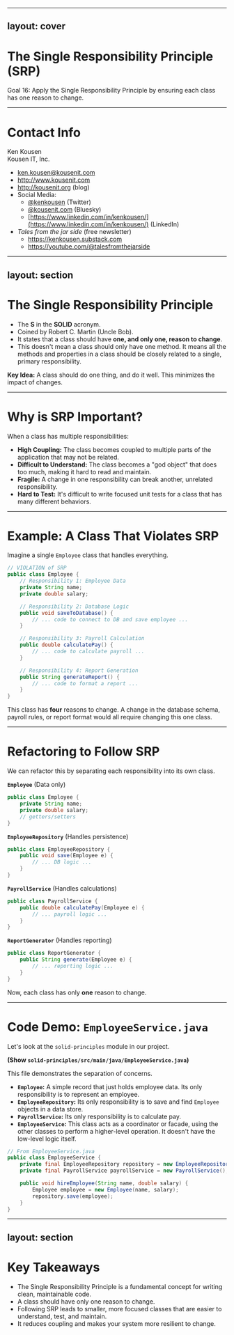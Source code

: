 
---
layout: cover
--- 

# The Single Responsibility Principle (SRP)

<div class="pt-12">
  <span class="px-2 py-1 rounded">
    Goal 16: Apply the Single Responsibility Principle by ensuring each class has one reason to change.
  </span>
</div>

---

# Contact Info

Ken Kousen<br>
Kousen IT, Inc.

- ken.kousen@kousenit.com
- http://www.kousenit.com
- http://kousenit.org (blog)
- Social Media:
  - [@kenkousen](https://twitter.com/kenkousen) (Twitter)
  - [@kousenit.com](https://bsky.app/profile/kousenit.com) (Bluesky)
  - [https://www.linkedin.com/in/kenkousen/](https://www.linkedin.com/in/kenkousen/) (LinkedIn)
- *Tales from the jar side* (free newsletter)
  - https://kenkousen.substack.com
  - https://youtube.com/@talesfromthejarside

---
layout: section
---

# The Single Responsibility Principle

<v-clicks>

- The **S** in the **SOLID** acronym.
- Coined by Robert C. Martin (Uncle Bob).
- It states that a class should have **one, and only one, reason to change**.
- This doesn't mean a class should only have one method. It means all the methods and properties in a class should be closely related to a single, primary responsibility.

</v-clicks>

<div class="mt-8">
<v-click>

**Key Idea:** A class should do one thing, and do it well. This minimizes the impact of changes.

</v-click>
</div>

---

# Why is SRP Important?

When a class has multiple responsibilities:

<v-clicks>

- **High Coupling:** The class becomes coupled to multiple parts of the application that may not be related.
- **Difficult to Understand:** The class becomes a "god object" that does too much, making it hard to read and maintain.
- **Fragile:** A change in one responsibility can break another, unrelated responsibility.
- **Hard to Test:** It's difficult to write focused unit tests for a class that has many different behaviors.

</v-clicks>

---

# Example: A Class That Violates SRP

Imagine a single `Employee` class that handles everything.

```java
// VIOLATION of SRP
public class Employee {
    // Responsibility 1: Employee Data
    private String name;
    private double salary;

    // Responsibility 2: Database Logic
    public void saveToDatabase() {
        // ... code to connect to DB and save employee ...
    }

    // Responsibility 3: Payroll Calculation
    public double calculatePay() {
        // ... code to calculate payroll ...
    }

    // Responsibility 4: Report Generation
    public String generateReport() {
        // ... code to format a report ...
    }
}
```
This class has **four** reasons to change. A change in the database schema, payroll rules, or report format would all require changing this one class.

---

# Refactoring to Follow SRP

We can refactor this by separating each responsibility into its own class.

<div class="grid grid-cols-2 gap-4">

<div>

**`Employee`**
(Data only)

```java
public class Employee {
    private String name;
    private double salary;
    // getters/setters
}
```

**`EmployeeRepository`**
(Handles persistence)

```java
public class EmployeeRepository {
    public void save(Employee e) {
        // ... DB logic ...
    }
}
```

</div>

<div>

**`PayrollService`**
(Handles calculations)

```java
public class PayrollService {
    public double calculatePay(Employee e) {
        // ... payroll logic ...
    }
}
```

**`ReportGenerator`**
(Handles reporting)

```java
public class ReportGenerator {
    public String generate(Employee e) {
        // ... reporting logic ...
    }
}
```

</div>
</div>

Now, each class has only **one** reason to change.

---

# Code Demo: `EmployeeService.java`

Let's look at the `solid-principles` module in our project.

**(Show `solid-principles/src/main/java/EmployeeService.java`)**

This file demonstrates the separation of concerns.

- **`Employee`:** A simple record that just holds employee data. Its only responsibility is to represent an employee.
- **`EmployeeRepository`:** Its only responsibility is to save and find `Employee` objects in a data store.
- **`PayrollService`:** Its only responsibility is to calculate pay.
- **`EmployeeService`:** This class acts as a coordinator or facade, using the other classes to perform a higher-level operation. It doesn't have the low-level logic itself.

```java
// From EmployeeService.java
public class EmployeeService {
    private final EmployeeRepository repository = new EmployeeRepository();
    private final PayrollService payrollService = new PayrollService();

    public void hireEmployee(String name, double salary) {
        Employee employee = new Employee(name, salary);
        repository.save(employee);
    }
}
```

---
layout: section
---

# Key Takeaways

<v-clicks>

- The Single Responsibility Principle is a fundamental concept for writing clean, maintainable code.
- A class should have only one reason to change.
- Following SRP leads to smaller, more focused classes that are easier to understand, test, and maintain.
- It reduces coupling and makes your system more resilient to change.

</v-clicks>
